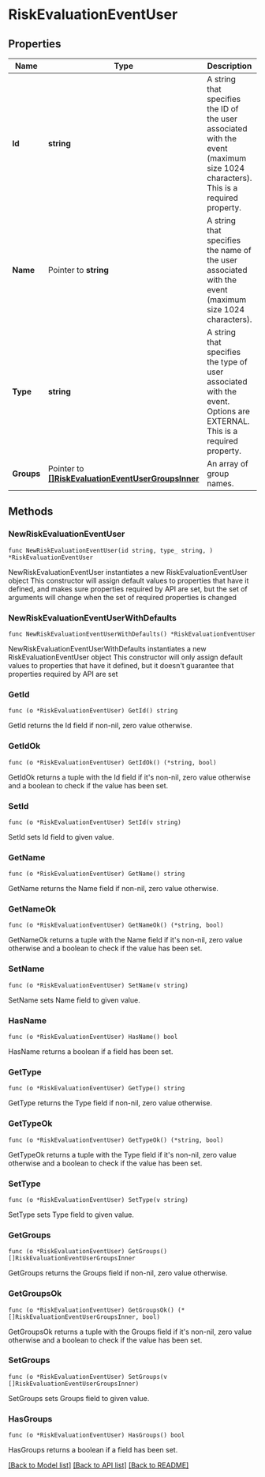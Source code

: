 # RiskEvaluationEventUser

## Properties

Name | Type | Description | Notes
------------ | ------------- | ------------- | -------------
**Id** | **string** | A string that specifies the ID of the user associated with the event (maximum size 1024 characters). This is a required property. | 
**Name** | Pointer to **string** | A string that specifies the name of the user associated with the event (maximum size 1024 characters). | [optional] 
**Type** | **string** | A string that specifies the type of user associated with the event. Options are EXTERNAL. This is a required property. | 
**Groups** | Pointer to [**[]RiskEvaluationEventUserGroupsInner**](RiskEvaluationEventUserGroupsInner.md) | An array of group names. | [optional] 

## Methods

### NewRiskEvaluationEventUser

`func NewRiskEvaluationEventUser(id string, type_ string, ) *RiskEvaluationEventUser`

NewRiskEvaluationEventUser instantiates a new RiskEvaluationEventUser object
This constructor will assign default values to properties that have it defined,
and makes sure properties required by API are set, but the set of arguments
will change when the set of required properties is changed

### NewRiskEvaluationEventUserWithDefaults

`func NewRiskEvaluationEventUserWithDefaults() *RiskEvaluationEventUser`

NewRiskEvaluationEventUserWithDefaults instantiates a new RiskEvaluationEventUser object
This constructor will only assign default values to properties that have it defined,
but it doesn't guarantee that properties required by API are set

### GetId

`func (o *RiskEvaluationEventUser) GetId() string`

GetId returns the Id field if non-nil, zero value otherwise.

### GetIdOk

`func (o *RiskEvaluationEventUser) GetIdOk() (*string, bool)`

GetIdOk returns a tuple with the Id field if it's non-nil, zero value otherwise
and a boolean to check if the value has been set.

### SetId

`func (o *RiskEvaluationEventUser) SetId(v string)`

SetId sets Id field to given value.


### GetName

`func (o *RiskEvaluationEventUser) GetName() string`

GetName returns the Name field if non-nil, zero value otherwise.

### GetNameOk

`func (o *RiskEvaluationEventUser) GetNameOk() (*string, bool)`

GetNameOk returns a tuple with the Name field if it's non-nil, zero value otherwise
and a boolean to check if the value has been set.

### SetName

`func (o *RiskEvaluationEventUser) SetName(v string)`

SetName sets Name field to given value.

### HasName

`func (o *RiskEvaluationEventUser) HasName() bool`

HasName returns a boolean if a field has been set.

### GetType

`func (o *RiskEvaluationEventUser) GetType() string`

GetType returns the Type field if non-nil, zero value otherwise.

### GetTypeOk

`func (o *RiskEvaluationEventUser) GetTypeOk() (*string, bool)`

GetTypeOk returns a tuple with the Type field if it's non-nil, zero value otherwise
and a boolean to check if the value has been set.

### SetType

`func (o *RiskEvaluationEventUser) SetType(v string)`

SetType sets Type field to given value.


### GetGroups

`func (o *RiskEvaluationEventUser) GetGroups() []RiskEvaluationEventUserGroupsInner`

GetGroups returns the Groups field if non-nil, zero value otherwise.

### GetGroupsOk

`func (o *RiskEvaluationEventUser) GetGroupsOk() (*[]RiskEvaluationEventUserGroupsInner, bool)`

GetGroupsOk returns a tuple with the Groups field if it's non-nil, zero value otherwise
and a boolean to check if the value has been set.

### SetGroups

`func (o *RiskEvaluationEventUser) SetGroups(v []RiskEvaluationEventUserGroupsInner)`

SetGroups sets Groups field to given value.

### HasGroups

`func (o *RiskEvaluationEventUser) HasGroups() bool`

HasGroups returns a boolean if a field has been set.


[[Back to Model list]](../README.md#documentation-for-models) [[Back to API list]](../README.md#documentation-for-api-endpoints) [[Back to README]](../README.md)


